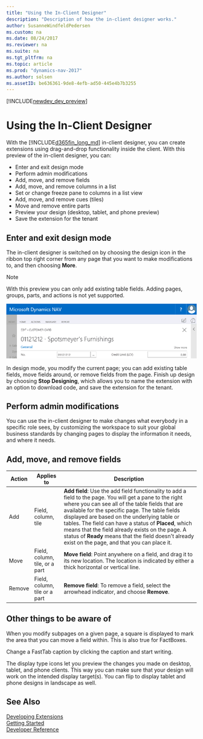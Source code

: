 ```yaml
---
title: "Using the In-Client Designer"
description: "Description of how the in-client designer works."
author: SusanneWindfeldPedersen
ms.custom: na
ms.date: 08/24/2017
ms.reviewer: na
ms.suite: na
ms.tgt_pltfrm: na
ms.topic: article
ms.prod: "dynamics-nav-2017"
ms.author: solsen
ms.assetID: be636361-9de8-4efb-ad50-445e4b7b3255
---
```


[!INCLUDE[newdev_dev_preview](includes/newdev_dev_preview.md)]

# Using the In-Client Designer

With the [!INCLUDE[d365fin_long_md](includes/d365fin_long_md.md)] in-client designer, you can create extensions using drag-and-drop functionality inside the client. With this preview of the in-client designer, you can:  

- Enter and exit design mode  
- Perform admin modifications
- Add, move, and remove fields
- Add, move, and remove columns in a list
- Set or change freeze pane to columns in a list view
- Add, move, and remove cues (tiles)
- Move and remove entire parts
- Preview your design (desktop, tablet, and phone preview)
- Save the extension for the tenant

## Enter and exit design mode  

The in-client designer is switched on by choosing the design icon in the ribbon top right corner from any page that you want to make modifications to, and then choosing **More**.  

> [!NOTE]  
> With this preview you can only add existing table fields. Adding pages, groups, parts, and actions is not yet supported.

![Design](media/start-design.gif)  
  
In design mode, you modify the current page; you can add existing table fields, move fields around, or remove fields from the page. Finish up design by choosing **Stop Designing**, which allows you to name the extension with an option to download code, and save the extension for the tenant. 

## Perform admin modifications  

You can use the in-client designer to make changes what everybody in a specific role sees, by customizing the workspace to suit your global business standards by changing pages to display the information it needs, and where it needs.  

## Add, move, and remove fields

|Action|Applies to   | Description    |
|------|-----------------|--------------|
|Add|Field, column, tile |**Add field**: Use the add field functionality to add a field to the page. You will get a pane to the right where you can see all of the table fields that are available for the specific page. The table fields displayed are based on the underlying table or tables. The field can have a status of **Placed**, which means that the field already exists on the page. A status of **Ready** means that the field doesn't already exist on the page, and that you can place it.|
|Move|Field, column, tile, or a part |**Move field**: Point anywhere on a field, and drag it to its new location. The location is indicated by either a thick horizontal or vertical line.|
Remove|Field, column, tile or a part |**Remove field**: To remove a field, select the arrowhead indicator, and choose **Remove**.|




## Other things to be aware of
When you modify subpages on a given page, a square is displayed to mark the area that you can move a field within. This is also true for FactBoxes.

Change a FastTab caption by clicking the caption and start writing.

The display type icons let you preview the changes you made on desktop, tablet, and phone clients. This way you can make sure that your design will work on the intended display target(s). You can flip to display tablet and phone designs in landscape as well.

## See Also
[Developing Extensions](devenv-dev-overview.md)  
[Getting Started](devenv-get-started.md)  
[Developer Reference](devenv-reference-overview.md)
